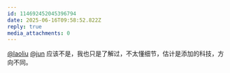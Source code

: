 ```yaml
---
id: 114692452045396794
date: 2025-06-16T09:58:52.822Z
reply: true
media_attachments: 0
---
```


[@laoliu](https://l22.org/@laoliu) [@jun](https://social.luzhaojun.com/@jun) 应该不是，我也只是了解过，不太懂细节，估计是添加的科技，方向不同。

